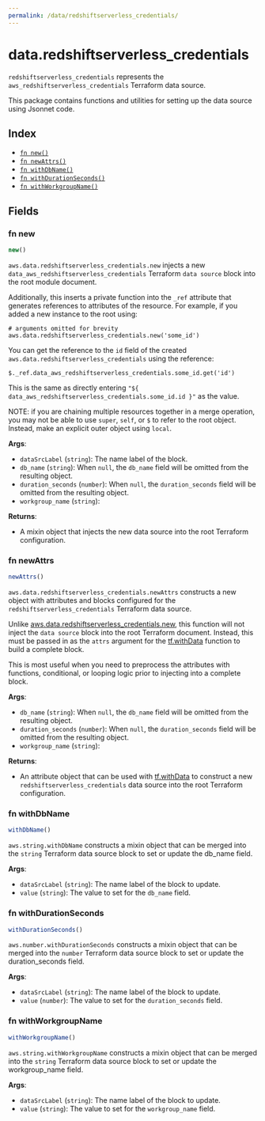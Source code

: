 ```yaml
---
permalink: /data/redshiftserverless_credentials/
---
```


# data.redshiftserverless_credentials

`redshiftserverless_credentials` represents the `aws_redshiftserverless_credentials` Terraform data source.



This package contains functions and utilities for setting up the data source using Jsonnet code.


## Index

* [`fn new()`](#fn-new)
* [`fn newAttrs()`](#fn-newattrs)
* [`fn withDbName()`](#fn-withdbname)
* [`fn withDurationSeconds()`](#fn-withdurationseconds)
* [`fn withWorkgroupName()`](#fn-withworkgroupname)

## Fields

### fn new

```ts
new()
```


`aws.data.redshiftserverless_credentials.new` injects a new `data_aws_redshiftserverless_credentials` Terraform `data source`
block into the root module document.

Additionally, this inserts a private function into the `_ref` attribute that generates references to attributes of the
resource. For example, if you added a new instance to the root using:

    # arguments omitted for brevity
    aws.data.redshiftserverless_credentials.new('some_id')

You can get the reference to the `id` field of the created `aws.data.redshiftserverless_credentials` using the reference:

    $._ref.data_aws_redshiftserverless_credentials.some_id.get('id')

This is the same as directly entering `"${ data_aws_redshiftserverless_credentials.some_id.id }"` as the value.

NOTE: if you are chaining multiple resources together in a merge operation, you may not be able to use `super`, `self`,
or `$` to refer to the root object. Instead, make an explicit outer object using `local`.

**Args**:
  - `dataSrcLabel` (`string`): The name label of the block.
  - `db_name` (`string`):  When `null`, the `db_name` field will be omitted from the resulting object.
  - `duration_seconds` (`number`):  When `null`, the `duration_seconds` field will be omitted from the resulting object.
  - `workgroup_name` (`string`): 

**Returns**:
- A mixin object that injects the new data source into the root Terraform configuration.


### fn newAttrs

```ts
newAttrs()
```


`aws.data.redshiftserverless_credentials.newAttrs` constructs a new object with attributes and blocks configured for the `redshiftserverless_credentials`
Terraform data source.

Unlike [aws.data.redshiftserverless_credentials.new](#fn-redshiftserverlesscredentialsnew), this function will not inject the `data source`
block into the root Terraform document. Instead, this must be passed in as the `attrs` argument for the
[tf.withData](https://github.com/tf-libsonnet/core/tree/main/docs#fn-withdata) function to build a complete block.

This is most useful when you need to preprocess the attributes with functions, conditional, or looping logic prior to
injecting into a complete block.

**Args**:
  - `db_name` (`string`):  When `null`, the `db_name` field will be omitted from the resulting object.
  - `duration_seconds` (`number`):  When `null`, the `duration_seconds` field will be omitted from the resulting object.
  - `workgroup_name` (`string`): 

**Returns**:
  - An attribute object that can be used with [tf.withData](https://github.com/tf-libsonnet/core/tree/main/docs#fn-withdata) to construct a new `redshiftserverless_credentials` data source into the root Terraform configuration.


### fn withDbName

```ts
withDbName()
```

`aws.string.withDbName` constructs a mixin object that can be merged into the `string`
Terraform data source block to set or update the db_name field.



**Args**:
  - `dataSrcLabel` (`string`): The name label of the block to update.
  - `value` (`string`): The value to set for the `db_name` field.


### fn withDurationSeconds

```ts
withDurationSeconds()
```

`aws.number.withDurationSeconds` constructs a mixin object that can be merged into the `number`
Terraform data source block to set or update the duration_seconds field.



**Args**:
  - `dataSrcLabel` (`string`): The name label of the block to update.
  - `value` (`number`): The value to set for the `duration_seconds` field.


### fn withWorkgroupName

```ts
withWorkgroupName()
```

`aws.string.withWorkgroupName` constructs a mixin object that can be merged into the `string`
Terraform data source block to set or update the workgroup_name field.



**Args**:
  - `dataSrcLabel` (`string`): The name label of the block to update.
  - `value` (`string`): The value to set for the `workgroup_name` field.
